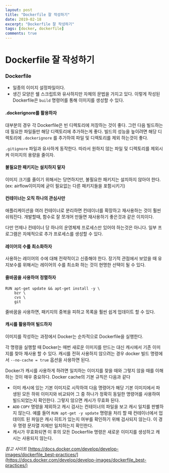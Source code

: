 ```yaml
---
layout: post
title: "Dockerfile 잘 작성하기"
date: 2019-02-18
excerpt: "Dockerfile 잘 작성하기"
tags: [docker, dockerfile]
comments: true
---
```




# Dockerfile 잘 작성하기



### Dockerfile

- 일종의 이미지 설정파일이다.
- 생긴 모양은 쉘 스크립트와 유사하지만 자체의 문법을 가지고 있다. 이렇게 작성된 Dockerfile은 `build` 명령어를 통해 이미지를 생성할 수 있다.



#### .dockerignore를 활용하자

대부분의 경우 각 Dockerfile은 빈 디렉토리에 저장하는 것이 좋다. 그런 다음 빌드하는데 필요한 파일들만 해당 디렉토리에 추가하는게 좋다. 빌드의 성능을 높이려면 해당 디렉토리에 `.dockerignore` 를 추가하여 파일 및 디렉토리를 제외 하는것이 좋다.

`.gitignore` 파일과 유사하게 동작한다. 따라서 원하지 않는 파일 및 디렉토리를 제외시켜 이미지의 용량을 줄이자.



#### 불필요한 패키지는 설치하지 말자

이미지 크기를 줄이기 위해서는 당연하지만, 불필요한 패키지는 설치하지 않아야 한다. 
(ex: airflow이미지에 굳이 필요없는 다른 패키지들을 포함시키기)



#### 컨테이너는 오직 하나의 관심사만 

애플리케이션을 여러 컨테이너로 분리하면 컨테이너를 확장하고 재사용하는 것이 훨씬 쉬워진다. 개발할때, 함수로 잘 쪼개어 만들면 재사용하기 좋은것과 같은 이치이다.

다만 언제나 컨테이너 당 하나의 운영체제 프로세스만 있어야 하는것은 아니다. 일부 프로그램은 자체적으로 추가 프로세스를 생성할 수 있다.



#### 레이어의 수를 최소화하자

사용하는 레이어의 수에 대해 전략적이고 신중해야 한다. 장기적 관점에서 보았을 때 유지보수를 위해서는 레이어의 수를 최소화 하는 것이 현명한 선택이 될 수 있다. 



#### 줄바꿈을 사용하여 정렬하자 

```shell
RUN apt-get update && apt-get install -y \
	bzr \
	cvs \
	git
```

줄바꿈을 사용하면, 패키지의 중복을 피하고 목록을 훨씬 쉽게 업데이트 할 수 있다. 



#### 캐시를 활용하여 빌드하자

이미지를 작성하는 과정에서 Docker는 순차적으로 Dockerfile을 실행한다. 

각 명령을 실행할 때 Docker는 매번 새로운 이미지를 만드는 대신 캐시에서 기존 이미지를 찾아 재사용 할 수 있다. 캐시를 전혀 사용하지 않으려는 경우 docker 빌드 명령에서 `--no-cache = true` 옵션을 사용하면 된다. 

Docker가 캐시를 사용하게 하려면 일치하는 이미지를 찾을 때와 그렇지 않을 때를 이해하는 것이 매우 중요하다. Docker cache의 기본 규칙은 다음과 같다 

- 이미 캐시에 있는 기본 이미지로 시작하여 다음 명령어가 해당 기본 이미지에서 파생된 모든 하위 이미지와 비교되어 그 중 하나가 정확히 동일한 명령어를 사용하여 빌드되었는지 확인한다. 그렇지 않으면 캐시가 무효화 된다. 
- `ADD` `COPY` 명령을 제외하고 캐시 검사는 컨테이너의 파일을 보고 캐시 일치를 판별하지 않는다. 예를 들어 `RUN apt-get -y update` 명령을 처리 할 때 컨테이너에서 업데이트 된 파일은 캐시 히트가 있는지 여부를 확인하기 위해 검사되지 않는다. 이 경우 명령 문자열 자체만 일치하는지 확인한다. 
- 캐시가 무효화되면 이 후의 모든 Dockerfile 명령은 새로운 이미지를 생성하고 캐시는 사용되지 않는다.









*참고 사이트*
[https://docs.docker.com/develop/develop-images/dockerfile_best-practices/](https://docs.docker.com/develop/develop-images/dockerfile_best-practices/)
